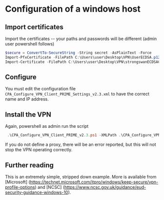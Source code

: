 # Configuration of a windows host

## Import certificates

Import the certificates -- your paths and passwords will be different (admin user powershell follows)

```PowerShell
$secure = ConvertTo-SecureString -String secret -AsPlainText -Force
Import-PfxCertificate -FilePath C:\Users\user\Desktop\VPN\UserECDSA.p12 -CertStoreLocation Cert:\LocalMachine\My -password $secret
Import-Certificate -FilePath C:\Users\user\Desktop\VPN\strongswanECDSACert.pem -CertStoreLocation Cert:\LocalMachine\root\
```

## Configure

You must edit the configuration file ```CPA_Configure_VPN_Client_PRIME_Settings_v2.3.xml``` to have the correct name and IP address.

## Install the VPN

Again, powershell as admin run the script

```PowerShell
 .\CPA_Configure_VPN_Client_PRIME_v2.3.ps1 -XMLPath .\CPA_Configure_VPN_Client_PRIME_Settings_v2.3.xml
 ```

If you do not define a proxy, there will be an error reported, but this will not stop the VPN operating correctly.

## Further reading

This is an extremely simple, stripped down example.  More is available from [Microsoft] (https://technet.microsoft.com/itpro/windows/keep-secure/vpn-profile-options) and [NCSC] (https://www.ncsc.gov.uk/guidance/eud-security-guidance-windows-10).

